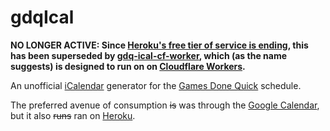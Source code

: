 # gdqIcal

**NO LONGER ACTIVE: Since [Heroku's free tier of service is ending](https://blog.heroku.com/next-chapter), this has been superseded by [gdq-ical-cf-worker](https://github.com/Quantaly/gdq-ical-cf-worker), which (as the name suggests) is designed to run on on [Cloudflare Workers](https://workers.cloudflare.com/).**

An unofficial [iCalendar](https://tools.ietf.org/html/rfc5545) generator for the [Games Done Quick](https://gamesdonequick.com/) schedule.

The preferred avenue of consumption ~~is~~ was through the [Google Calendar](https://calendar.google.com/calendar/embed?src=vigfoclhm409ckf3h1p762l2hv5og4cn%40import.calendar.google.com), but it also ~~runs~~ ran on [Heroku](https://gdq-schedule-ical.herokuapp.com/out.ics).